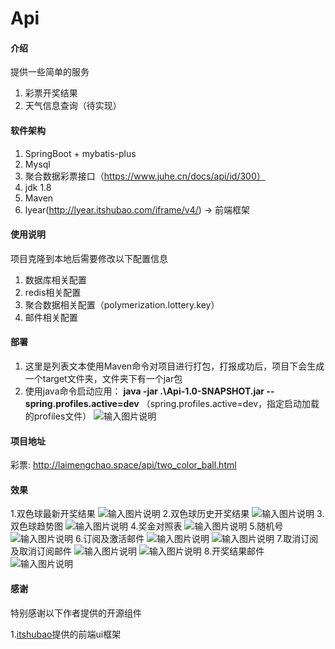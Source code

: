 # Api

#### 介绍
提供一些简单的服务
1. 彩票开奖结果
2. 天气信息查询（待实现）

#### 软件架构
1. SpringBoot + mybatis-plus
2. Mysql
3. 聚合数据彩票接口（https://www.juhe.cn/docs/api/id/300）
4. jdk 1.8
5. Maven
6. lyear(http://lyear.itshubao.com/iframe/v4/) -> 前端框架

#### 使用说明

项目克隆到本地后需要修改以下配置信息
1.  数据库相关配置
2.  redis相关配置
3.  聚合数据相关配置（polymerization.lottery.key）
4.  邮件相关配置

#### 部署
1. 这里是列表文本使用Maven命令对项目进行打包，打报成功后，项目下会生成一个target文件夹，文件夹下有一个jar包
2. 使用java命令启动应用： **java -jar .\Api-1.0-SNAPSHOT.jar --spring.profiles.active=dev** （spring.profiles.active=dev，指定启动加载的profiles文件）
![输入图片说明](https://images.gitee.com/uploads/images/2021/0619/002231_65dd7afb_7967034.png "屏幕截图.png")

#### 项目地址
彩票: http://laimengchao.space/api/two_color_ball.html

#### 效果
1.双色球最新开奖结果
![输入图片说明](https://images.gitee.com/uploads/images/2021/0618/235042_2490222b_7967034.png "屏幕截图.png")
2.双色球历史开奖结果
![输入图片说明](https://images.gitee.com/uploads/images/2021/0618/235052_fe3d10d6_7967034.png "屏幕截图.png")
3.双色球趋势图
![输入图片说明](https://images.gitee.com/uploads/images/2021/0618/235102_a421f206_7967034.png "屏幕截图.png")
4.奖金对照表
![输入图片说明](https://images.gitee.com/uploads/images/2021/0618/235107_a3b23b75_7967034.png "屏幕截图.png")
5.随机号
![输入图片说明](https://images.gitee.com/uploads/images/2021/0618/235116_8ebaf768_7967034.png "屏幕截图.png")
6.订阅及激活邮件
![输入图片说明](https://images.gitee.com/uploads/images/2021/0618/235143_9757efab_7967034.png "屏幕截图.png")
![输入图片说明](https://images.gitee.com/uploads/images/2021/0618/235408_bab9178a_7967034.png "屏幕截图.png")
7.取消订阅及取消订阅邮件
![输入图片说明](https://images.gitee.com/uploads/images/2021/0618/235527_fe3f9b24_7967034.png "屏幕截图.png")
![输入图片说明](https://images.gitee.com/uploads/images/2021/0618/235546_894d5735_7967034.png "屏幕截图.png")
8.开奖结果邮件
![输入图片说明](https://images.gitee.com/uploads/images/2021/0618/235628_fe637b90_7967034.png "屏幕截图.png")

#### 感谢

特别感谢以下作者提供的开源组件

1.[itshubao](http://lyear.itshubao.com/iframe/v4/)提供的前端ui框架
